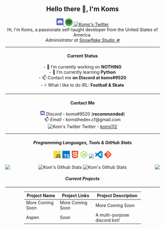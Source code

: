 <div align="center">
    <h2> Hello there 👋, I'm Koms </h2>
    <a href="https://discord.gg/qqXgWBWynD">
    <img alt="Kom's Discord", width="25px" src="https://raw.githubusercontent.com/Anish-Shobith/Anish-Shobith/master/assets/discord.svg">
    </a>
    <a href="https://open.spotify.com/user/1djzyxyifd03nbjt621pznin4">
    <img alt="Kom's Spotify", width="25px" src="https://raw.githubusercontent.com/Anish-Shobith/Anish-Shobith/master/assets/spotify.svg">
    </a>
    <a href="https://twitter.com/koms112">
        <img alt="Koms's Twitter", width="25px" src="https://cdn4.iconfinder.com/data/icons/social-media-icons-the-circle-set/48/twitter_circle-512.png">
    </a>
    <br>
    Hi, I'm Koms, a passionate self-taught developer from the United States of America.
    <br>
    <i>Administrator at <a href="https://discord.gg/2SUybzb" >Snowflake Studio ❄</a></i>
    <br>
    <hr>
    <h4> Current Status </h4>
    - 🔭 I’m currently working on <strong>NOTHING</strong><br>
    - 🌱 I’m currently learning <strong>Python</strong><br>
    - 📫 Contact me <strong>on Discord at koms#9520</strong><br>
    - ⚡ What i like to do IRL: <strong>Football & Skate</strong>
    <hr>
    <h4> Contact Me </h4>
    <img alt="", width="15px" src="https://raw.githubusercontent.com/Anish-Shobith/Anish-Shobith/master/assets/discord.svg"> <i>Discord</i> - koms#9520 (<strong>recommended</strong>)
    <br>
    📫 <i>Email</i> - komsthedev.cf@gmail.com
    <br>
    <img alt="Kom's Twitter", width="15px" src="https://cdn4.iconfinder.com/data/icons/social-media-icons-the-circle-set/48/twitter_circle-512.png"> <i>Twitter</i> -     <a href="https://twitter.com/koms112">koms112</a>
    <hr>
    <h4> <i> Programming Languages, Tools & GitHub Stats </i> </h4>
    <code><img width="25px" src="https://raw.githubusercontent.com/Anish-Shobith/Anish-Shobith/master/assets/javascript.svg"></code>
    <code><img width="25px" src="https://raw.githubusercontent.com/Anish-Shobith/Anish-Shobith/master/assets/typescript.svg"></code>
    <code><img width="25px" src="https://raw.githubusercontent.com/Anish-Shobith/Anish-Shobith/master/assets/html.svg"></code>
    <code><img width="25px" src="https://raw.githubusercontent.com/Anish-Shobith/Anish-Shobith/master/assets/nodejs.svg"></code>
    <code><img width="35px" src="https://upload.wikimedia.org/wikipedia/commons/a/a7/React-icon.svg"></code>
    <code><img width="25px" src="https://raw.githubusercontent.com/Anish-Shobith/Anish-Shobith/master/assets/visualstudiocode.svg"></code>
    <code><img width="25px" src="https://raw.githubusercontent.com/Anish-Shobith/Anish-Shobith/master/assets/git.svg"></code>
    <br>
    <br>
    <img src="https://github-readme-stats.vercel.app/api?username=koms-js&show_icons=true&hide=['issues'])" alt="Kom's Github Stats" />
    <img src="https://github-readme-stats.vercel.app/api/top-langs/?username=koms-js&layout=compact" alt="Kom's Github Stats" />
    <img align="left" src="https://github-readme-stats.vercel.app/api?username=deltacoderr&show_icons=true&hide_border=true&theme=tokyonight"><img align="right" src="https://github-readme-stats.vercel.app/api/top-langs/?username=DeltaCoderr&theme=tokyonight&hide=batchfile">
    <br>
    <h4> <i> Current Projects </i> </h4>
    <hr>
    <table class="tg" style="undefined;table-layout: fixed; width: 381px">
    <colgroup>
    <col style="width: 110px">
    <col style="width: 116px">
    <col style="width: 155px">
    </colgroup>
    <thead>
      <tr>
        <th class="tg-0lax">Project Name<br></th>
        <th class="tg-baqh">Project Links<br></th>
        <th class="tg-0lax">Project Description<br></th>
      </tr>
    </thead>
    <tbody>
      <tr>
        <td class="tg-0lax">More Coming Soon<br></td>
        <td class="tg-0lax">More Coming Soon</td>
        <td class="tg-0lax">More Coming Soon</td>
      </tr>
      <tr>
        <td class="tg-0lax">Aspen</td>
        <td class="tg-0lax">Soon</td>
        <td class="tg-0lax">A multi-purpose discord bot!<br></td>
      </tr>
    </tbody>
    </table>
</div>
